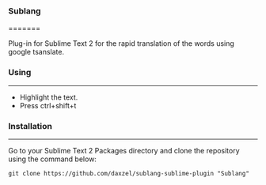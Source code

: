 ### Sublang ###

=======

Plug-in for Sublime Text 2 for the rapid translation of the words using google tsanslate.

### Using

---------

* Highlight the text.
* Press ctrl+shift+t

### Installation

----------

Go to your Sublime Text 2 Packages directory and clone the repository using the command below:

    git clone https://github.com/daxzel/sublang-sublime-plugin "Sublang"